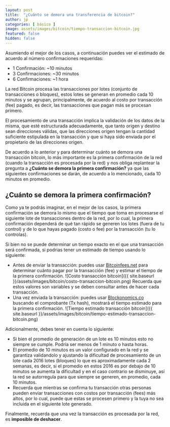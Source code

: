 ```yaml
---
layout: post
title:  "¿Cuánto se demora una transferencia de bitcoin?"
author: jp
categories: [ básico ]
image: assets/images/bitcoin/tiempo-transaccion-bitcoin.jpg
featured: false
hidden: false
---
```


Asumiendo el mejor de los casos, a continuación puedes ver el estimado de acuerdo al número confirmaciones requeridas:

- 1 Confirmación: ~10 minutos
- 3 Confirmaciones: ~30 minutos
- 6 Confirmaciones: ~1 hora

La red Bitcoin procesa las transacciones por lotes (conjunto de transacciones o bloques), estos lotes se generan en promedio cada 10 minutos y se agrupan, principalmente, de acuerdo al costo por transacción (fee) pagado, es decir, las transacciones que pagan más se procesan primero.

El procesamiento de una transacción implica la validación de los datos de la misma, que esté estructurada adecuadamente, que tanto origen y destino sean direcciones válidas, que las direcciones origen tengan la cantidad suficiente estipulada en la transacción y que si haya sido enviada por el propietario de las direcciones origen.

De acuerdo a lo anterior y para determinar cuánto se demora una transacción bitcoin, lo más importante es la primera confirmación de la red (cuando la transacción es procesada por la red) y nos obliga replantear la pregunta a **¿Cuánto se demora la primera confirmación?** ya que las siguientes confirmaciones se darán, de acuerdo a lo mencionado, cada 10 minutos en promedio.

## ¿Cuánto se demora la primera confirmación?

Como ya te podrás imaginar, en el mejor de los casos, la primera confirmación se demora lo mismo que el tiempo que toma en procesarse el siguiente lote de transacciones dentro de la red, por lo cual, la primera confirmación dependerá de qué tan rápido se generen los lotes (fuera de tu control) y de lo que hayas pagado (costo o fee) por la transacción (tu lo controlas).

Si bien no se puede determinar un tiempo exacto en el que una transacción será confirmada, si podrias tener un estimado de tiempo usando lo siguiente:

- Antes de enviar la transacción: puedes usar [Bitcoinfees.net](https://bitcoinfees.net/) para determinar cuánto pagar por la transacción (fee) y estimar el tiempo de la primera confirmación.
![Costo transacción bitcoin]({{ site.baseurl }}/assets/images/bitcoin/costo-transaccion-bitcoin.png)
Recuerda que estos valores son variables y se deben consultar antes de hacer cada transacción.
- Una vez enviada la transacción: puedes usar [Blockonomics.co](https://www.blockonomics.co/) buscando el comprobante (Tx hash), mostrará el tiempo estimado para la primera confirmación.
![Tiempo estimado transacción bitcoin]({{ site.baseurl }}/assets/images/bitcoin/tiempo-estimado-transaccion-bitcoin.png)

Adicionalmente, debes tener en cuenta lo siguiente:

- Si bien el promedio de generación de un lote es 10 minutos esto no siempre se cumple. Podría ser menos de 1 minuto o hasta horas.
- El promedio de 10 minutos es un valor configurado en la red y se garantiza validandolo y ajustando la dificultad de procesamiento de un lote cada 2016 lotes (bloques) lo que es aproximadamente cada 2 semanas, es decir, si el promedio en estos 2016 es por debajo de 10 minutos se aumenta la dificultad y en el caso contrario se disminuye, así la red se autorregula para que siempre se generen, en promedio, cada 10 minutos.
- Recuerda que mientras se confirma tu transacción otras personas pueden enviar transacciones con costos por transacción (fees) más altos, por lo cual, puede que estas se procesen primero y la tuya no sea incluida en el siguiente lote generado.

Finalmente, recuerda que una vez la transacción es procesada por la red, es **imposible de deshacer**.
